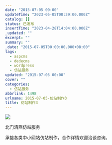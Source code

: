 ```yaml
---
date: "2015-07-05 00:00"
updateTime: "2023-05-05T00:39:00.000Z"
catalog: []
status: 已发布
insertTime: "2023-04-28T14:04:00.000Z"
_updated: ""
excerpt: ""
summary: ""
_date: "2015-07-05T00:00:00.000+08:00"
tags:
  - aspcms
  - dedecms
  - wordpress
  - 仿站服务
updated: "2015-07-05 00:00"
cover: ""
categories:
  - 仿站服务
abbrlink: 1498
urlname: 2015-07-05-仿站制作3
title: 仿站制作3
---
```


![](https://image.bmqy.net/upload/FkV8wHoByHj0AQpXTshKgYw3X6mq.jpg)

北门清燕仿站服务

承接各类中小网站仿站制作，合作详情欢迎洽谈咨询。
